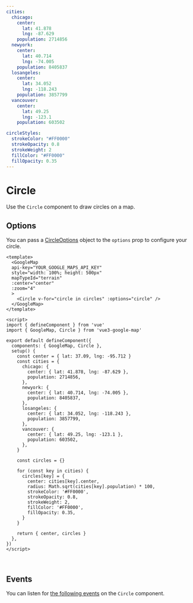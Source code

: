 ```yaml
---
cities:
  chicago:
    center:
      lat: 41.878
      lng: -87.629
    population: 2714856
  newyork:
    center:
      lat: 40.714
      lng: -74.005
    population: 8405837
  losangeles:
    center:
      lat: 34.052
      lng: -118.243
    population: 3857799
  vancouver:
    center:
      lat: 49.25
      lng: -123.1
    population: 603502

circleStyles:
  strokeColor: "#FF0000"
  strokeOpacity: 0.8
  strokeWeight: 2
  fillColor: "#FF0000"
  fillOpacity: 0.35
---
```


# Circle

Use the `Circle` component to draw circles on a map.

## Options

You can pass a [CircleOptions](https://developers.google.com/maps/documentation/javascript/reference/polygon#CircleOptions) object to the `options` prop to configure your circle.

<!-- prettier-ignore -->
```vue
<template>
  <GoogleMap
  api-key="YOUR_GOOGLE_MAPS_API_KEY"
  style="width: 100%; height: 500px"
  mapTypeId="terrain"
  :center="center"
  :zoom="4"
  >
    <Circle v-for="circle in circles" :options="circle" />
  </GoogleMap>
</template>

<script>
import { defineComponent } from 'vue'
import { GoogleMap, Circle } from 'vue3-google-map'

export default defineComponent({
  components: { GoogleMap, Circle },
  setup() {
    const center = { lat: 37.09, lng: -95.712 }
    const cities = {
      chicago: {
        center: { lat: 41.878, lng: -87.629 },
        population: 2714856,
      },
      newyork: {
        center: { lat: 40.714, lng: -74.005 },
        population: 8405837,
      },
      losangeles: {
        center: { lat: 34.052, lng: -118.243 },
        population: 3857799,
      },
      vancouver: {
        center: { lat: 49.25, lng: -123.1 },
        population: 603502,
      },
    }

    const circles = {}

    for (const key in cities) {
      circles[key] = {
        center: cities[key].center,
        radius: Math.sqrt(cities[key].population) * 100,
        strokeColor: '#FF0000',
        strokeOpacity: 0.8,
        strokeWeight: 2,
        fillColor: '#FF0000',
        fillOpacity: 0.35,
      }
    }

    return { center, circles }
  },
})
</script>
```

\
<GoogleMap style="width: 100%; height: 500px" :center="{ lat: 37.09, lng: -95.712 }" :zoom="4" mapTypeId="terrain">
<Circle
v-for="{ center, population } in $page.frontmatter.cities"
:options="{ ...$page.frontmatter.circleStyles, center, radius: Math.sqrt(population) * 100 }"
/>
</GoogleMap>

## Events

You can listen for [the following events](https://developers.google.com/maps/documentation/javascript/reference/polygon#Circle-Events) on the `Circle` component.
